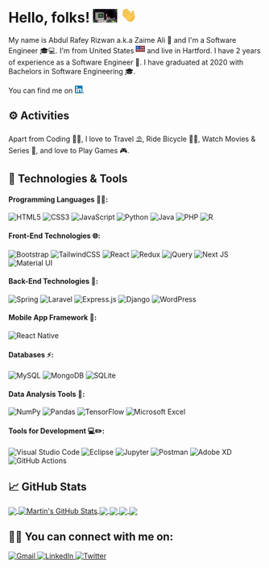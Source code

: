 # Hello, folks! <img src="https://github.com/zaimeali/zaimeali/blob/main/coding.gif" alt="Coding Gif" width="48px" > <img src="https://github.com/zaimeali/zaimeali/blob/main/handwave.gif" alt="Hand Wave Gif" width="32px" >

My name is Abdul Rafey Rizwan a.k.a Zaime Ali 👦 and I'm a Software Engineer 🎓💻. I'm from United States <img src="https://github.com/zaimeali/zaimeali/blob/main/united-states.png" alt="US Flag Icon" width="18px" > and live in Hartford. I have 2 years of experience as a Software Engineer 💼. I have graduated at 2020 with Bachelors in Software Engineering 🎓. 

You can find me on [<img src="https://github.com/zaimeali/zaimeali/blob/main/linkedin-logo.png" alt="Linkedin Icon" width="15px" >](https://www.linkedin.com/in/abdul-rafey-rizwan).

## ⚙️ Activities

Apart from Coding 👨‍💻, I love to Travel ⛱️, Ride Bicycle 🚴‍♂️, Watch Movies & Series 🍿, and love to Play Games 🎮.

## 🧰 Technologies & Tools

#### Programming Languages 👨‍💻:
<img alt="HTML5" src="https://img.shields.io/badge/html5-%23E34F26.svg?style=for-the-badge&logo=html5&logoColor=white"/> <img alt="CSS3" src="https://img.shields.io/badge/css3-%231572B6.svg?style=for-the-badge&logo=css3&logoColor=white"/> <img alt="JavaScript" src="https://img.shields.io/badge/javascript-%23323330.svg?style=for-the-badge&logo=javascript&logoColor=%23F7DF1E"/> <img alt="Python" src="https://img.shields.io/badge/python-%2314354C.svg?style=for-the-badge&logo=python&logoColor=white"/> <img alt="Java" src="https://img.shields.io/badge/Java-ED8B00?style=for-the-badge&logo=java&logoColor=white" /> <img alt="PHP" src="https://img.shields.io/badge/php-%23777BB4.svg?style=for-the-badge&logo=php&logoColor=white"/> <img alt="R" src="https://img.shields.io/badge/r-%23276DC3.svg?style=for-the-badge&logo=r&logoColor=white"/>

#### Front-End Technologies 🌐:
<img alt="Bootstrap" src="https://img.shields.io/badge/bootstrap-%23563D7C.svg?style=for-the-badge&logo=bootstrap&logoColor=white"/> <img alt="TailwindCSS" src="https://img.shields.io/badge/tailwindcss-%2338B2AC.svg?style=for-the-badge&logo=tailwind-css&logoColor=white"/>
<img alt="React" src="https://img.shields.io/badge/react-%2320232a.svg?style=for-the-badge&logo=react&logoColor=%2361DAFB"/> <img alt="Redux" src="https://img.shields.io/badge/redux-%23593d88.svg?style=for-the-badge&logo=redux&logoColor=white"/> <img alt="jQuery" src="https://img.shields.io/badge/jquery-%230769AD.svg?style=for-the-badge&logo=jquery&logoColor=white"/>  <img alt="Next JS" src="https://img.shields.io/badge/nextjs-%23000000.svg?style=for-the-badge&logo=next.js&logoColor=white" /> <img alt="Material UI" src="https://img.shields.io/badge/materialui-%230081CB.svg?style=for-the-badge&logo=material-ui&logoColor=white"/>

#### Back-End Technologies 🚀:
<img alt="Spring" src="https://img.shields.io/badge/Spring-6DB33F?style=for-the-badge&logo=spring&logoColor=white" /> <img alt="Laravel" src="https://img.shields.io/badge/laravel-%23FF2D20.svg?style=for-the-badge&logo=laravel&logoColor=white"/> <img alt="Express.js" src="https://img.shields.io/badge/express.js-%23404d59.svg?style=for-the-badge&logo=express&logoColor=%2361DAFB"/> <img alt="Django" src="https://img.shields.io/badge/django-%23092E20.svg?style=for-the-badge&logo=django&logoColor=white"/> <img alt="WordPress" src="https://img.shields.io/badge/WordPress-%23117AC9.svg?style=for-the-badge&logo=WordPress&logoColor=white"/>

#### Mobile App Framework 📱:
<img alt="React Native" src="https://img.shields.io/badge/react_native-%2320232a.svg?style=for-the-badge&logo=react&logoColor=%2361DAFB"/>

#### Databases ⚡:
<img alt="MySQL" src="https://img.shields.io/badge/mysql-%2300f.svg?style=for-the-badge&logo=mysql&logoColor=white"/> <img alt="MongoDB" src ="https://img.shields.io/badge/MongoDB-%234ea94b.svg?style=for-the-badge&logo=mongodb&logoColor=white"/> <img alt="SQLite" src ="https://img.shields.io/badge/sqlite-%2307405e.svg?style=for-the-badge&logo=sqlite&logoColor=white"/>

#### Data Analysis Tools 🧮:
<img alt="NumPy" src="https://img.shields.io/badge/numpy-%23013243.svg?style=for-the-badge&logo=numpy&logoColor=white" /> <img alt="Pandas" src="https://img.shields.io/badge/pandas-%23150458.svg?style=for-the-badge&logo=pandas&logoColor=white" /> <img alt="TensorFlow" src="https://img.shields.io/badge/TensorFlow-%23FF6F00.svg?style=for-the-badge&logo=TensorFlow&logoColor=white" /> <img alt="Microsoft Excel" src="https://img.shields.io/badge/Microsoft_Excel-217346?style=for-the-badge&logo=microsoft-excel&logoColor=white" />

#### Tools for Development 💻✏️:
<img alt="Visual Studio Code" src="https://img.shields.io/badge/VisualStudioCode-0078d7.svg?style=for-the-badge&logo=visual-studio-code&logoColor=white"/> <img alt="Eclipse" src="https://img.shields.io/badge/Eclipse-2C2255?style=for-the-badge&logo=eclipse&logoColor=white"/> <img alt="Jupyter" src="https://img.shields.io/badge/Jupyter-%23F37626.svg?style=for-the-badge&logo=Jupyter&logoColor=white" /> <img alt="Postman" src="https://img.shields.io/badge/Postman-FF6C37?style=for-the-badge&logo=postman&logoColor=red" /> <img alt="Adobe XD" src="https://img.shields.io/badge/adobexd-%23FF26BE.svg?style=for-the-badge&logo=adobexd&logoColor=white"/> 
<img alt="GitHub Actions" src="https://img.shields.io/badge/githubactions-%232671E5.svg?style=for-the-badge&logo=githubactions&logoColor=white"/>

## 📈 GitHub Stats

<a href="https://github.com/zaimeali">
  <img align="center" src="https://github-readme-stats.vercel.app/api/top-langs/?username=zaimeali&hide=java,html,jupyter%20notebook,css,blade,typescript,tex&title_color=ffffff&text_color=c9cacc&icon_color=2bbc8a&bg_color=1d1f21&langs_count=3" />
</a>

<a href="https://github.com/zaimeali/zaimeali">
  <img align="center" src="https://github-readme-stats.vercel.app/api?username=zaimeali&show_icons=true&line_height=27&count_private=true&title_color=ffffff&text_color=c9cacc&icon_color=2bbc8a&bg_color=1d1f21" alt="Martin's GitHub Stats" />
</a>

<a href="https://netflix-clone-ea205.web.app/">
  <img align="center" src="https://github-readme-stats.vercel.app/api/pin/?username=zaimeali&repo=Netflix-Clone&title_color=ffffff&text_color=c9cacc&icon_color=2bbc8a&bg_color=1d1f21" />
</a>


<a href="https://github.com/zaimeali/E-Commerce">
  <img align="center" src="https://github-readme-stats.vercel.app/api/pin/?username=zaimeali&repo=E-Commerce&title_color=ffffff&text_color=c9cacc&icon_color=2bbc8a&bg_color=1d1f21" />
</a> 


<a href="https://olx-clone-a6867.web.app/">
  <img align="center" src="https://github-readme-stats.vercel.app/api/pin/?username=zaimeali&repo=OLX-Clone-React&title_color=ffffff&text_color=c9cacc&icon_color=2bbc8a&bg_color=1d1f21" />
</a>


<a href="https://github.com/zaimeali/Campus-Recruitment-System">
  <img align="center" src="https://github-readme-stats.vercel.app/api/pin/?username=zaimeali&repo=Campus-Recruitment-System&title_color=ffffff&text_color=c9cacc&icon_color=2bbc8a&bg_color=1d1f21" />
</a> 

## 👨👩 You can connect with me on:
<a href="mailto:zaimeali1997@gmail.com">
  <img alt="Gmail" src="https://img.shields.io/badge/Gmail-D14836?style=for-the-badge&logo=gmail&logoColor=white" />
</a>
<a href="https://www.linkedin.com/in/abdul-rafey-rizwan">
  <img alt="LinkedIn" src="https://img.shields.io/badge/linkedin-%230077B5.svg?style=for-the-badge&logo=linkedin&logoColor=white"/>
</a>
<a href="https://twitter.com/zaime_ali">
  <img alt="Twitter" src="https://img.shields.io/badge/zaime_ali-%231DA1F2.svg?style=for-the-badge&logo=Twitter&logoColor=white"/>
</a>



<!--
**zaimeali/zaimeali** is a ✨ _special_ ✨ repository because its `README.md` (this file) appears on your GitHub profile.

Here are some ideas to get you started:

- 🔭 I’m currently working on ...
- 🌱 I’m currently learning ...
- 👯 I’m looking to collaborate on ...
- 🤔 I’m looking for help with ...
- 💬 Ask me about ...
- 📫 How to reach me: ...
- 😄 Pronouns: ...
- ⚡ Fun fact: ...
-->
